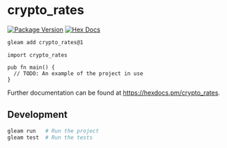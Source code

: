 # crypto_rates

[![Package Version](https://img.shields.io/hexpm/v/crypto_rates)](https://hex.pm/packages/crypto_rates)
[![Hex Docs](https://img.shields.io/badge/hex-docs-ffaff3)](https://hexdocs.pm/crypto_rates/)

```sh
gleam add crypto_rates@1
```
```gleam
import crypto_rates

pub fn main() {
  // TODO: An example of the project in use
}
```

Further documentation can be found at <https://hexdocs.pm/crypto_rates>.

## Development

```sh
gleam run   # Run the project
gleam test  # Run the tests
```
